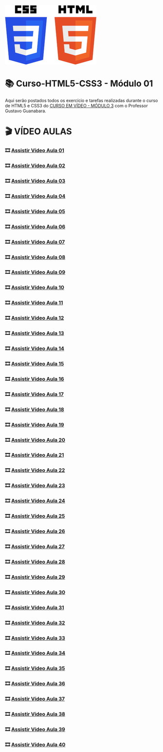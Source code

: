 ![image](https://github.com/ArgemiroC/Curso-Html5-Css3/blob/main/html-css/Modulo%201/imagens-extras/CSS3_and_HTML5-300.jpg)

# :books: Curso-HTML5-CSS3 - Módulo 01

Aqui serão postados todos os exercício e tarefas realizadas durante o curso de HTML5 e CSS3 do [CURSO EM VÍDEO - MÓDULO 3](https://www.youtube.com/playlist?list=PLHz_AreHm4dmcAviDwiGgHbeEJToxbOpZ) com o Professor Gustavo Guanabara.

# :clapper: VÍDEO AULAS
### :film_strip: [Assistir Vídeo Aula 01]() <br>
### :film_strip: [Assistir Vídeo Aula 02]() <br>
### :film_strip: [Assistir Vídeo Aula 03]() <br>
### :film_strip: [Assistir Vídeo Aula 04]() <br> 
### :film_strip: [Assistir Vídeo Aula 05]() <br>
### :film_strip: [Assistir Vídeo Aula 06]() <br>
### :film_strip: [Assistir Vídeo Aula 07]() <br>
### :film_strip: [Assistir Vídeo Aula 08]() <br>
### :film_strip: [Assistir Vídeo Aula 09]() <br>
### :film_strip: [Assistir Vídeo Aula 10]() <br>
### :film_strip: [Assistir Vídeo Aula 11]() <br>
### :film_strip: [Assistir Vídeo Aula 12]() <br>
### :film_strip: [Assistir Vídeo Aula 13]() <br>
### :film_strip: [Assistir Vídeo Aula 14]() <br>
### :film_strip: [Assistir Vídeo Aula 15]() <br>
### :film_strip: [Assistir Vídeo Aula 16]() <br>
### :film_strip: [Assistir Vídeo Aula 17]() <br>
### :film_strip: [Assistir Vídeo Aula 18]() <br>
### :film_strip: [Assistir Vídeo Aula 19]() <br>
### :film_strip: [Assistir Vídeo Aula 20]() <br>
### :film_strip: [Assistir Vídeo Aula 21]() <br>
### :film_strip: [Assistir Vídeo Aula 22]() <br>
### :film_strip: [Assistir Vídeo Aula 23]() <br>
### :film_strip: [Assistir Vídeo Aula 24]() <br>
### :film_strip: [Assistir Vídeo Aula 25]() <br>
### :film_strip: [Assistir Vídeo Aula 26]() <br>
### :film_strip: [Assistir Vídeo Aula 27]() <br>
### :film_strip: [Assistir Vídeo Aula 28]() <br>
### :film_strip: [Assistir Vídeo Aula 29]() <br>
### :film_strip: [Assistir Vídeo Aula 30]() <br>
### :film_strip: [Assistir Vídeo Aula 31]() <br>
### :film_strip: [Assistir Vídeo Aula 32]() <br>
### :film_strip: [Assistir Vídeo Aula 33]() <br>
### :film_strip: [Assistir Vídeo Aula 34]() <br>
### :film_strip: [Assistir Vídeo Aula 35]() <br>
### :film_strip: [Assistir Vídeo Aula 36]() <br>
### :film_strip: [Assistir Vídeo Aula 37]() <br>
### :film_strip: [Assistir Vídeo Aula 38]() <br>
### :film_strip: [Assistir Vídeo Aula 39]() <br>
### :film_strip: [Assistir Vídeo Aula 40]() <br>
